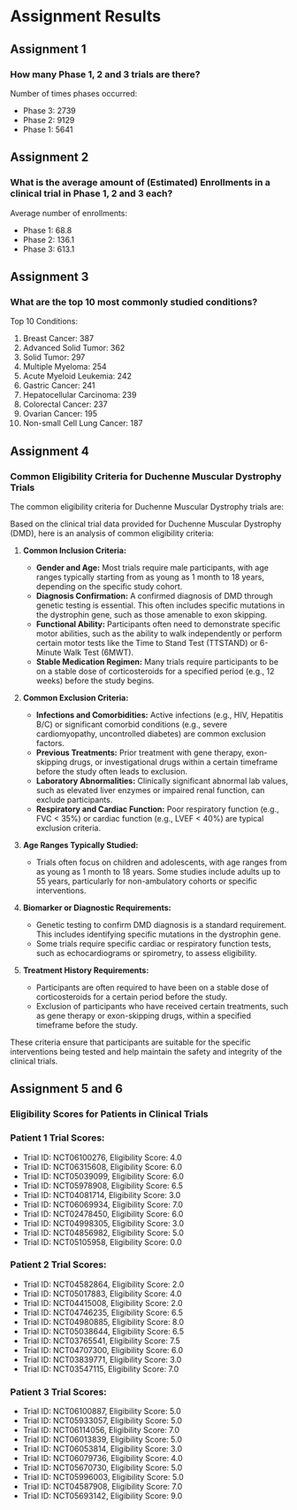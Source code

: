 # Assignment Results

## Assignment 1

### How many Phase 1, 2 and 3 trials are there?

Number of times phases occurred:

- Phase 3: 2739
- Phase 2: 9129
- Phase 1: 5641

## Assignment 2

### What is the average amount of (Estimated) Enrollments in a clinical trial in Phase 1, 2 and 3 each?

Average number of enrollments:
 - Phase 1: 68.8
 - Phase 2: 136.1
 - Phase 3: 613.1
## Assignment 3

### What are the top 10 most commonly studied conditions?

Top 10 Conditions:

1. Breast Cancer: 387
2. Advanced Solid Tumor: 362
3. Solid Tumor: 297
4. Multiple Myeloma: 254
5. Acute Myeloid Leukemia: 242
6. Gastric Cancer: 241
7. Hepatocellular Carcinoma: 239
8. Colorectal Cancer: 237
9. Ovarian Cancer: 195
10. Non-small Cell Lung Cancer: 187
## Assignment 4

### Common Eligibility Criteria for Duchenne Muscular Dystrophy Trials

The common eligibility criteria for Duchenne Muscular Dystrophy trials are:

Based on the clinical trial data provided for Duchenne Muscular Dystrophy (DMD), here is an analysis of common eligibility criteria:

1. **Common Inclusion Criteria:**
   - **Gender and Age:** Most trials require male participants, with age ranges typically starting from as young as 1 month to 18 years, depending on the specific study cohort.
   - **Diagnosis Confirmation:** A confirmed diagnosis of DMD through genetic testing is essential. This often includes specific mutations in the dystrophin gene, such as those amenable to exon skipping.
   - **Functional Ability:** Participants often need to demonstrate specific motor abilities, such as the ability to walk independently or perform certain motor tests like the Time to Stand Test (TTSTAND) or 6-Minute Walk Test (6MWT).
   - **Stable Medication Regimen:** Many trials require participants to be on a stable dose of corticosteroids for a specified period (e.g., 12 weeks) before the study begins.

2. **Common Exclusion Criteria:**
   - **Infections and Comorbidities:** Active infections (e.g., HIV, Hepatitis B/C) or significant comorbid conditions (e.g., severe cardiomyopathy, uncontrolled diabetes) are common exclusion factors.
   - **Previous Treatments:** Prior treatment with gene therapy, exon-skipping drugs, or investigational drugs within a certain timeframe before the study often leads to exclusion.
   - **Laboratory Abnormalities:** Clinically significant abnormal lab values, such as elevated liver enzymes or impaired renal function, can exclude participants.
   - **Respiratory and Cardiac Function:** Poor respiratory function (e.g., FVC < 35%) or cardiac function (e.g., LVEF < 40%) are typical exclusion criteria.

3. **Age Ranges Typically Studied:**
   - Trials often focus on children and adolescents, with age ranges from as young as 1 month to 18 years. Some studies include adults up to 55 years, particularly for non-ambulatory cohorts or specific interventions.

4. **Biomarker or Diagnostic Requirements:**
   - Genetic testing to confirm DMD diagnosis is a standard requirement. This includes identifying specific mutations in the dystrophin gene.
   - Some trials require specific cardiac or respiratory function tests, such as echocardiograms or spirometry, to assess eligibility.

5. **Treatment History Requirements:**
   - Participants are often required to have been on a stable dose of corticosteroids for a certain period before the study.
   - Exclusion of participants who have received certain treatments, such as gene therapy or exon-skipping drugs, within a specified timeframe before the study.

These criteria ensure that participants are suitable for the specific interventions being tested and help maintain the safety and integrity of the clinical trials.

## Assignment 5 and 6

### Eligibility Scores for Patients in Clinical Trials

### Patient 1 Trial Scores:

- Trial ID: NCT06100276, Eligibility Score: 4.0
- Trial ID: NCT06315608, Eligibility Score: 6.0
- Trial ID: NCT05039099, Eligibility Score: 6.0
- Trial ID: NCT05978908, Eligibility Score: 6.5
- Trial ID: NCT04081714, Eligibility Score: 3.0
- Trial ID: NCT06069934, Eligibility Score: 7.0
- Trial ID: NCT02478450, Eligibility Score: 6.0
- Trial ID: NCT04998305, Eligibility Score: 3.0
- Trial ID: NCT04856982, Eligibility Score: 5.0
- Trial ID: NCT05105958, Eligibility Score: 0.0

### Patient 2 Trial Scores:

- Trial ID: NCT04582864, Eligibility Score: 2.0
- Trial ID: NCT05017883, Eligibility Score: 4.0
- Trial ID: NCT04415008, Eligibility Score: 2.0
- Trial ID: NCT04746235, Eligibility Score: 6.5
- Trial ID: NCT04980885, Eligibility Score: 8.0
- Trial ID: NCT05038644, Eligibility Score: 6.5
- Trial ID: NCT03765541, Eligibility Score: 7.5
- Trial ID: NCT04707300, Eligibility Score: 6.0
- Trial ID: NCT03839771, Eligibility Score: 3.0
- Trial ID: NCT03547115, Eligibility Score: 7.0

### Patient 3 Trial Scores:

- Trial ID: NCT06100887, Eligibility Score: 5.0
- Trial ID: NCT05933057, Eligibility Score: 5.0
- Trial ID: NCT06114056, Eligibility Score: 7.0
- Trial ID: NCT06013839, Eligibility Score: 5.0
- Trial ID: NCT06053814, Eligibility Score: 3.0
- Trial ID: NCT06079736, Eligibility Score: 4.0
- Trial ID: NCT05670730, Eligibility Score: 5.0
- Trial ID: NCT05996003, Eligibility Score: 5.0
- Trial ID: NCT04587908, Eligibility Score: 7.0
- Trial ID: NCT05693142, Eligibility Score: 9.0

